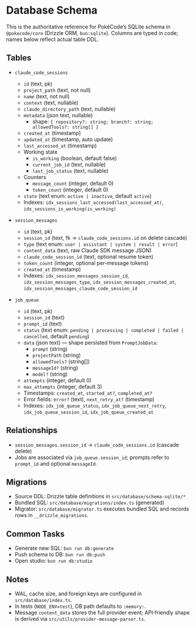 # Database Schema

This is the authoritative reference for PokéCode’s SQLite schema in `@pokecode/core` (Drizzle ORM, `bun:sqlite`). Columns are typed in code; names below reflect actual table DDL.

## Tables

- `claude_code_sessions`
  - `id` (text, pk)
  - `project_path` (text, not null)
  - `name` (text, not null)
  - `context` (text, nullable)
  - `claude_directory_path` (text, nullable)
  - `metadata` (json text, nullable)
    - shape: `{ repository?: string; branch?: string; allowedTools?: string[] }`
  - `created_at` (timestamp)
  - `updated_at` (timestamp, auto update)
  - `last_accessed_at` (timestamp)
  - Working state
    - `is_working` (boolean, default false)
    - `current_job_id` (text, nullable)
    - `last_job_status` (text, nullable)
  - Counters
    - `message_count` (integer, default 0)
    - `token_count` (integer, default 0)
  - `state` (text enum: `active | inactive`, default `active`)
  - Indexes: `idx_sessions_last_accessed(last_accessed_at)`, `idx_sessions_is_working(is_working)`

- `session_messages`
  - `id` (text, pk)
  - `session_id` (text, fk → `claude_code_sessions.id` on delete cascade)
  - `type` (text enum: `user | assistant | system | result | error`)
  - `content_data` (text, raw Claude SDK message JSON)
  - `claude_code_session_id` (text, optional resume token)
  - `token_count` (integer, optional per‑message tokens)
  - `created_at` (timestamp)
  - Indexes: `idx_session_messages_session_id`, `idx_session_messages_type`, `idx_session_messages_created_at`, `idx_session_messages_claude_code_session_id`

- `job_queue`
  - `id` (text, pk)
  - `session_id` (text)
  - `prompt_id` (text)
  - `status` (text enum: `pending | processing | completed | failed | cancelled`, default `pending`)
  - `data` (json text) — shape persisted from `PromptJobData`:
    - `prompt` (string)
    - `projectPath` (string)
    - `allowedTools?` (string[])
    - `messageId?` (string)
    - `model?` (string)
  - `attempts` (integer, default 0)
  - `max_attempts` (integer, default 3)
  - Timestamps: `created_at`, `started_at?`, `completed_at?`
  - Error fields: `error?` (text), `next_retry_at?` (timestamp)
  - Indexes: `idx_job_queue_status`, `idx_job_queue_next_retry`, `idx_job_queue_session_id`, `idx_job_queue_created_at`

## Relationships

- `session_messages.session_id` → `claude_code_sessions.id` (cascade delete)
- Jobs are associated via `job_queue.session_id`; prompts refer to `prompt_id` and optional `messageId`.

## Migrations

- Source DDL: Drizzle table definitions in `src/database/schema-sqlite/*`
- Bundled SQL: `src/database/migrations/index.ts` (generated)
- Migrator: `src/database/migrator.ts` executes bundled SQL and records rows in `__drizzle_migrations`.

## Common Tasks

- Generate new SQL: `bun run db:generate`
- Push schema to DB: `bun run db:push`
- Open studio: `bun run db:studio`

## Notes

- WAL, cache size, and foreign keys are configured in `src/database/index.ts`.
- In tests (`NODE_ENV=test`), DB path defaults to `:memory:`.
- Message `content_data` stores the full provider event; API‑friendly shape is derived via `src/utils/provider-message-parser.ts`.
